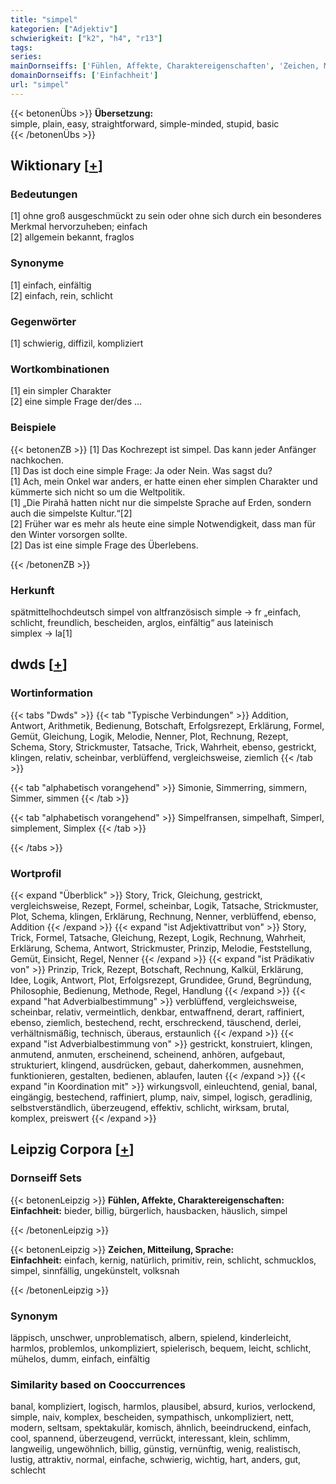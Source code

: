 ```yaml
---
title: "simpel"
kategorien: ["Adjektiv"]
schwierigkeit: ["k2", "h4", "r13"]
tags:
series:
mainDornseiffs: ['Fühlen, Affekte, Charaktereigenschaften', 'Zeichen, Mitteilung, Sprache']
domainDornseiffs: ['Einfachheit']
url: "simpel"
---
```


{{< betonenÜbs >}}
**Übersetzung:**  
simple, plain, easy, straightforward, simple-minded, stupid, basic  
{{< /betonenÜbs >}}

## Wiktionary [[+](https://de.wiktionary.org/wiki/simpel)]

### Bedeutungen
[1] ohne groß ausgeschmückt zu sein oder ohne sich durch ein besonderes Merkmal hervorzuheben; einfach  
[2] allgemein bekannt, fraglos  

### Synonyme
[1] einfach, einfältig  
[2] einfach, rein, schlicht  

### Gegenwörter
[1] schwierig, diffizil, kompliziert  

### Wortkombinationen
[1] ein simpler Charakter  
[2] eine simple Frage der/des …  

### Beispiele
{{< betonenZB >}}
[1] Das Kochrezept ist simpel. Das kann jeder Anfänger nachkochen.  
[1] Das ist doch eine simple Frage: Ja oder Nein. Was sagst du?  
[1] Ach, mein Onkel war anders, er hatte einen eher simplen Charakter und kümmerte sich nicht so um die Weltpolitik.  
[1] „Die Pirahã hatten nicht nur die simpelste Sprache auf Erden, sondern auch die simpelste Kultur.“[2]  
[2] Früher war es mehr als heute eine simple Notwendigkeit, dass man für den Winter vorsorgen sollte.  
[2] Das ist eine simple Frage des Überlebens.  

{{< /betonenZB >}}
### Herkunft
spätmittelhochdeutsch simpel von altfranzösisch simple → fr „einfach, schlicht, freundlich, bescheiden, arglos, einfältig“ aus lateinisch simplex → la[1]  



## dwds [[+](https://www.dwds.de/wb/simpel)]

### Wortinformation
{{< tabs "Dwds" >}}
{{< tab "Typische Verbindungen" >}}
Addition, Antwort, Arithmetik, Bedienung, Botschaft, Erfolgsrezept, Erklärung, Formel, Gemüt, Gleichung, Logik, Melodie, Nenner, Plot, Rechnung, Rezept, Schema, Story, Strickmuster, Tatsache, Trick, Wahrheit, ebenso, gestrickt, klingen, relativ, scheinbar, verblüffend, vergleichsweise, ziemlich
{{< /tab >}}

{{< tab "alphabetisch vorangehend" >}}
Simonie, Simmerring, simmern, Simmer, simmen
{{< /tab >}}

{{< tab "alphabetisch vorangehend" >}}
Simpelfransen, simpelhaft, Simperl, simplement, Simplex
{{< /tab >}}

{{< /tabs >}}

### Wortprofil
{{< expand "Überblick" >}} Story, Trick, Gleichung, gestrickt, vergleichsweise, Rezept, Formel, scheinbar, Logik, Tatsache, Strickmuster, Plot, Schema, klingen, Erklärung, Rechnung, Nenner, verblüffend, ebenso, Addition {{< /expand >}}
{{< expand "ist Adjektivattribut von" >}} Story, Trick, Formel, Tatsache, Gleichung, Rezept, Logik, Rechnung, Wahrheit, Erklärung, Schema, Antwort, Strickmuster, Prinzip, Melodie, Feststellung, Gemüt, Einsicht, Regel, Nenner {{< /expand >}}
{{< expand "ist Prädikativ von" >}} Prinzip, Trick, Rezept, Botschaft, Rechnung, Kalkül, Erklärung, Idee, Logik, Antwort, Plot, Erfolgsrezept, Grundidee, Grund, Begründung, Philosophie, Bedienung, Methode, Regel, Handlung {{< /expand >}}
{{< expand "hat Adverbialbestimmung" >}} verblüffend, vergleichsweise, scheinbar, relativ, vermeintlich, denkbar, entwaffnend, derart, raffiniert, ebenso, ziemlich, bestechend, recht, erschreckend, täuschend, derlei, verhältnismäßig, technisch, überaus, erstaunlich {{< /expand >}}
{{< expand "ist Adverbialbestimmung von" >}} gestrickt, konstruiert, klingen, anmutend, anmuten, erscheinend, scheinend, anhören, aufgebaut, strukturiert, klingend, ausdrücken, gebaut, daherkommen, ausnehmen, funktionieren, gestalten, bedienen, ablaufen, lauten {{< /expand >}}
{{< expand "in Koordination mit" >}} wirkungsvoll, einleuchtend, genial, banal, eingängig, bestechend, raffiniert, plump, naiv, simpel, logisch, geradlinig, selbstverständlich, überzeugend, effektiv, schlicht, wirksam, brutal, komplex, preiswert {{< /expand >}}

## Leipzig Corpora [[+](https://corpora.uni-leipzig.de/en/res?word=simpel&corpusId=deu_newscrawl-public_2018)]

### Dornseiff Sets
{{< betonenLeipzig >}}
**Fühlen, Affekte, Charaktereigenschaften:**  
**Einfachheit:** bieder, billig, bürgerlich, hausbacken, häuslich, simpel  

{{< /betonenLeipzig >}}


{{< betonenLeipzig >}}
**Zeichen, Mitteilung, Sprache:**  
**Einfachheit:** einfach, kernig, natürlich, primitiv, rein, schlicht, schmucklos, simpel, sinnfällig, ungekünstelt, volksnah  

{{< /betonenLeipzig >}}

### Synonym
läppisch, unschwer, unproblematisch, albern, spielend, kinderleicht, harmlos, problemlos, unkompliziert, spielerisch, bequem, leicht, schlicht, mühelos, dumm, einfach, einfältig


### Similarity based on Cooccurrences
banal, kompliziert, logisch, harmlos, plausibel, absurd, kurios, verlockend, simple, naiv, komplex, bescheiden, sympathisch, unkompliziert, nett, modern, seltsam, spektakulär, komisch, ähnlich, beeindruckend, einfach, cool, spannend, überzeugend, verrückt, interessant, klein, schlimm, langweilig, ungewöhnlich, billig, günstig, vernünftig, wenig, realistisch, lustig, attraktiv, normal, einfache, schwierig, wichtig, hart, anders, gut, schlecht

